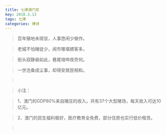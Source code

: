 ```yaml
---
title: 七律澳门叹
key: 2018.3.13
tags: 七律
categories: 律诗
---
```


<blockquote class="blockquote-center">百年殖地未斑驳，人事悠闲少做作。
</blockquote>
<blockquote class="blockquote-center">老城不怕赌徒少，闹市哪堪嫖客多。
</blockquote>
<blockquote class="blockquote-center">街头寂静昼如此，巷尾喧哗夜奈何。
</blockquote>
<blockquote class="blockquote-center">一世沧桑成尘事，却得安居民相和。
</blockquote>
<blockquote class="blockquote-center"></br>
</blockquote>
<blockquote class="blockquote-center">小注：
</blockquote>
<blockquote class="blockquote-center">1、澳门的GDP80%来自赌庄的收入。共有37个大型赌场，每天收入可达10亿元。
</blockquote>
<blockquote class="blockquote-center">2、澳门的民生福利极好，医疗教育全免费，部分住房也实行低价租赁。
</blockquote>
<blockquote class="blockquote-center"></br>
</blockquote>
